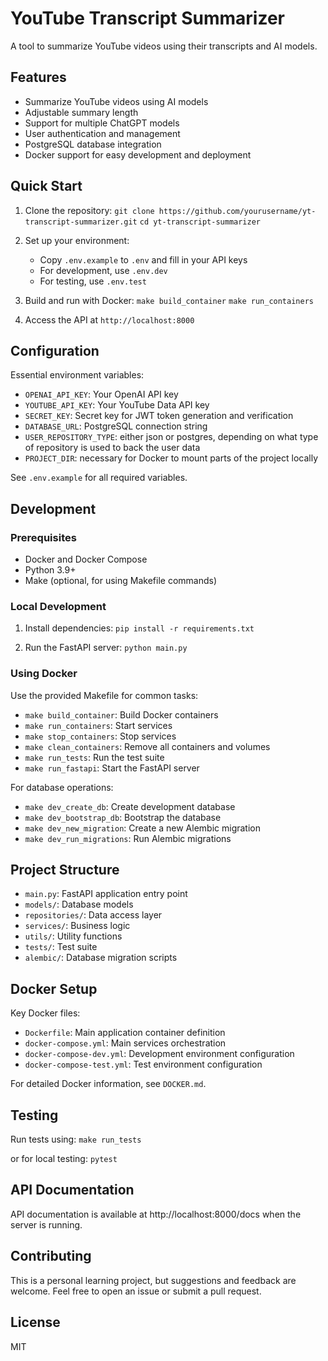 # YouTube Transcript Summarizer

A tool to summarize YouTube videos using their transcripts and AI models.

## Features

- Summarize YouTube videos using AI models
- Adjustable summary length
- Support for multiple ChatGPT models
- User authentication and management
- PostgreSQL database integration
- Docker support for easy development and deployment

## Quick Start

1. Clone the repository:
   `git clone https://github.com/yourusername/yt-transcript-summarizer.git`
   `cd yt-transcript-summarizer`

2. Set up your environment:
   - Copy `.env.example` to `.env` and fill in your API keys
   - For development, use `.env.dev`
   - For testing, use `.env.test`

3. Build and run with Docker:
   `make build_container`
   `make run_containers`

4. Access the API at `http://localhost:8000`

## Configuration

Essential environment variables:
- `OPENAI_API_KEY`: Your OpenAI API key
- `YOUTUBE_API_KEY`: Your YouTube Data API key
- `SECRET_KEY`: Secret key for JWT token generation and verification
- `DATABASE_URL`: PostgreSQL connection string
- `USER_REPOSITORY_TYPE`: either json or postgres, depending on what type of repository is used to back the user data
- `PROJECT_DIR`: necessary for Docker to mount parts of the project locally

See `.env.example` for all required variables.

## Development

### Prerequisites

- Docker and Docker Compose
- Python 3.9+
- Make (optional, for using Makefile commands)

### Local Development

1. Install dependencies:
   `pip install -r requirements.txt`

2. Run the FastAPI server:
   `python main.py`

### Using Docker

Use the provided Makefile for common tasks:

- `make build_container`: Build Docker containers
- `make run_containers`: Start services
- `make stop_containers`: Stop services
- `make clean_containers`: Remove all containers and volumes
- `make run_tests`: Run the test suite
- `make run_fastapi`: Start the FastAPI server

For database operations:
- `make dev_create_db`: Create development database
- `make dev_bootstrap_db`: Bootstrap the database
- `make dev_new_migration`: Create a new Alembic migration
- `make dev_run_migrations`: Run Alembic migrations

## Project Structure

- `main.py`: FastAPI application entry point
- `models/`: Database models
- `repositories/`: Data access layer
- `services/`: Business logic
- `utils/`: Utility functions
- `tests/`: Test suite
- `alembic/`: Database migration scripts

## Docker Setup

Key Docker files:
- `Dockerfile`: Main application container definition
- `docker-compose.yml`: Main services orchestration
- `docker-compose-dev.yml`: Development environment configuration
- `docker-compose-test.yml`: Test environment configuration

For detailed Docker information, see `DOCKER.md`.

## Testing

Run tests using:
`make run_tests`

or for local testing:
`pytest`

## API Documentation

API documentation is available at http://localhost:8000/docs when the server is running.

## Contributing

This is a personal learning project, but suggestions and feedback are welcome. Feel free to open an issue or submit a pull request.

## License

MIT